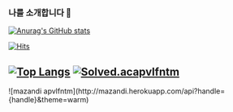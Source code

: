 ### 나를 소개합니다 👋

[![Anurag's GitHub stats](https://github-readme-stats.vercel.app/api?username=ELBO0527)](https://github.com/ELBO0527/github-readme-stats)

[![Hits](https://hits.seeyoufarm.com/api/count/incr/badge.svg?url=https%3A%2F%2Fgithub.com%2FELBO0527&count_bg=%2379C83D&title_bg=%23555555&icon=bilibili.svg&icon_color=%23E7E7E7&title=hits&edge_flat=false)](https://hits.seeyoufarm.com)

[![Top Langs](https://github-readme-stats.vercel.app/api/top-langs/?username=ELBO0527&layout=compact)](https://github.com/ELBO0527/github-readme-stats)
[![Solved.acapvlfntm](http://mazassumnida.wtf/api/v2/generate_badge?boj=apvlfntm)](https://solved.ac/apvlfntm) 
---
</hr>
![mazandi apvlfntm](http://mazandi.herokuapp.com/api?handle={handle}&theme=warm)
<!--

**ELBO0527/elbo0527** is a ✨ _special_ ✨ repository because its `README.md` (this file) appears on your GitHub profile.

Here are some ideas to get you started:

- 🔭 I’m currently working on ...
- 🌱 I’m currently learning ...
- 👯 I’m looking to collaborate on ...
- 🤔 I’m looking for help with ...
- 💬 Ask me about ...
- 📫 How to reach me: ...
- 😄 Pronouns: ...
- ⚡ Fun fact: ...
-->
